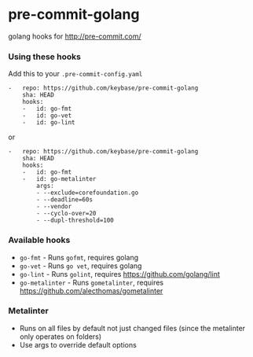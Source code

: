 pre-commit-golang
=================

golang hooks for http://pre-commit.com/

### Using these hooks

Add this to your `.pre-commit-config.yaml`

    -   repo: https://github.com/keybase/pre-commit-golang
        sha: HEAD
        hooks:
        -   id: go-fmt
        -   id: go-vet
        -   id: go-lint

or

    -   repo: https://github.com/keybase/pre-commit-golang
        sha: HEAD
        hooks:
        -   id: go-fmt
        -   id: go-metalinter
            args:
            - --exclude=corefoundation.go
            - --deadline=60s
            - --vendor
            - --cyclo-over=20
            - --dupl-threshold=100


### Available hooks

- `go-fmt` - Runs `gofmt`, requires golang
- `go-vet` - Runs `go vet`, requires golang
- `go-lint` - Runs `golint`, requires https://github.com/golang/lint
- `go-metalinter` - Runs `gometalinter`, requires https://github.com/alecthomas/gometalinter

### Metalinter

- Runs on all files by default not just changed files (since the metalinter only operates on folders)
- Use args to override default options
